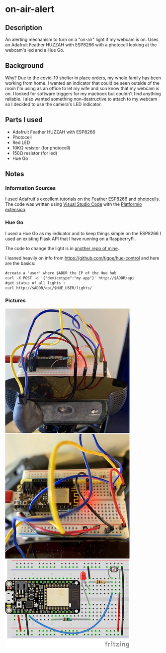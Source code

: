 # on-air-alert

## Description

An alerting mechanism to turn on a "on-air" light if my webcam is on. Uses an Adafruit Feather HUZZAH with ESP8266 with a photocell looking at the webcam's led and a Hue Go.

## Background

Why? Due to the covid-19 shelter in place orders, my whole family has been working from home. I wanted an indicator that could be seen outside of the room I'm using as an office to let my wife and son know that my webcam is on. I looked for software triggers for my macbook but couldn't find anything reliable. I also wanted something non-destructive to attach to my webcam so I decided to use the camera's LED indicator.

## Parts I used

- Adafruit Feather HUZZAH with ESP8266
- Photocell
- Red LED
- 10KΩ resistor (for photocell)
- 150Ω resistor (for led)
- Hue Go

## Notes

### Information Sources

I used Adafruit's excellent tutorials on the [Feather ESP8266](https://learn.adafruit.com/adafruit-feather-huzzah-esp8266) and [photocells](https://learn.adafruit.com/photocells/overview). The code was written using [Visual Studio Code](https://code.visualstudio.com/) with the [Platformio extension](https://platformio.org/install/integration).

### Hue Go

I used a Hue Go as my indicator and to keep things simple on the ESP8266 I used an existing Flask API that I have running on a RaspberryPi.

The code to change the light is in [another repo of mine](https://github.com/brianmwhite/piapi/blob/1d83c63a8e57da92927ccd4d4529d59e9ca5349e/app.py#L38).

I leaned heavily on info from <https://github.com/tigoe/hue-control> and here are the basics:

    #create a 'user' where $ADDR the IP of the Hue hub
    curl -X POST -d '{"devicetype":"my app"}' http://$ADDR/api
    #get status of all lights : 
    curl http://$ADDR/api/$HUE_USER/lights/

### Pictures

![Front View](/examples/front-view.jpg)
![Top View](/examples/top-view.jpg)
![Diagram](/examples/on-air-fritzing.png)
